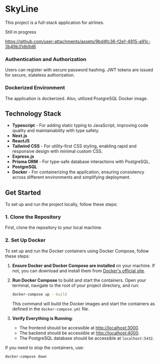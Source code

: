# SkyLine

This project is a full-stack application for airlines. 

Still in progress

https://github.com/user-attachments/assets/9bd4fc36-f2e1-4915-a91c-3b49b31db9d6

### Authentication and Authorization
Users can register with secure password hashing. JWT tokens are issued for secure, stateless authorization.

### Dockerized Environment
The application is dockerized.
Also, utilized PostgreSQL Docker image.

## Technology Stack

- **Typescript** - For adding static typing to JavaScript, improving code quality and maintainability with type safety.
- **Next.js**
- **ReactJS**
- **Tailwind CSS** - For utility-first CSS styling, enabling rapid and responsive design with minimal custom CSS.
- **Express.js** 
- **Prisma ORM** - For type-safe database interactions with PostgreSQL.
- **PostgreSQL**
- **Docker** - For containerizing the application, ensuring consistency across different environments and simplifying deployment.

## Get Started

To set up and run the project locally, follow these steps:

### 1. Clone the Repository

First, clone the repository to your local machine.

### 2. Set Up Docker

To set up and run the Docker containers using Docker Compose, follow these steps:

1. **Ensure Docker and Docker Compose are installed** on your machine. If not, you can download and install them from [Docker's official site](https://docs.docker.com/get-docker/).

2. **Run Docker Compose** to build and start the containers. Open your terminal, navigate to the root of your project directory, and run:

    ```bash
    docker-compose up --build
    ```

   This command will build the Docker images and start the containers as defined in the `docker-compose.yml` file.

3. **Verify Everything is Running**:

    - The frontend should be accessible at [http://localhost:3000](http://localhost:3000).
    - The backend should be accessible at [http://localhost:4000](http://localhost:4000).
    - The PostgreSQL database should be accessible at `localhost:5432`.

If you need to stop the containers, use:

```bash
docker-compose down



